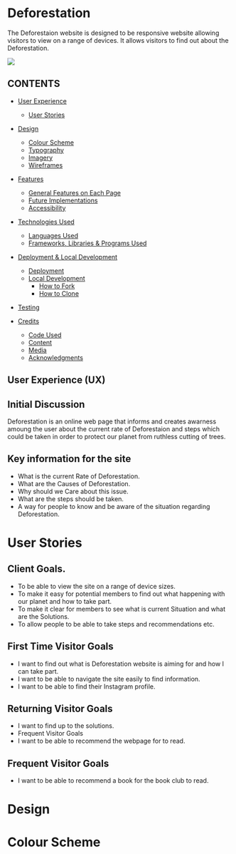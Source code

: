 # Deforestation 

The Deforestaion website is designed to be responsive website allowing visitors to view on a range of devices. It allows visitors to find out about the Deforestation.

<img src="https://srz97.github.io/deforestation/assets/images/screens.png">





## CONTENTS

* [User Experience](#user-experience-ux)
  * [User Stories](#user-stories)

* [Design](#design)
  * [Colour Scheme](#colour-scheme)
  * [Typography](#typography)
  * [Imagery](#imagery)
  * [Wireframes](#wireframes)

* [Features](#features)
  * [General Features on Each Page](#general-features-on-each-page)
  * [Future Implementations](#future-implementations)
  * [Accessibility](#accessibility)

* [Technologies Used](#technologies-used)
  * [Languages Used](#languages-used)
  * [Frameworks, Libraries & Programs Used](#frameworks-libraries--programs-used)

* [Deployment & Local Development](#deployment--local-development)
  * [Deployment](#deployment)
  * [Local Development](#local-development)
    * [How to Fork](#how-to-fork)
    * [How to Clone](#how-to-clone)

* [Testing](#testing)

* [Credits](#credits)
  * [Code Used](#code-used)
  * [Content](#content)
  * [Media](#media)
  * [Acknowledgments](#acknowledgments)



## User Experience (UX)

## Initial Discussion

Deforestation is an online web page that informs and creates awarness amoung the user about the current rate of Deforestaion and steps which could be taken in order to protect our planet from ruthless cutting of trees.



## Key information for the site

* What is the current Rate of Deforestation.
* What are the Causes of Deforestation.
* Why should we Care about this issue.
* What are the steps should be taken.
* A way for people to know and be aware of the situation regarding Deforestation.

# User Stories

## Client Goals. 

* To be able to view the site on a range of device sizes.
* To make it easy for potential members to find out what happening with our planet and how to take part.
* To make it clear for members to see what is current Situation and what are the Solutions.
* To allow people to be able to take steps and recommendations etc.

##  First Time Visitor Goals

* I want to find out what is Deforestation website is aiming for and how I can take part.
* I want to be able to navigate the site easily to find information.
* I want to be able to find their Instagram profile.

## Returning Visitor Goals

* I want to find up to the solutions.
* Frequent Visitor Goals
* I want to be able to recommend the webpage for to read.

## Frequent Visitor Goals

* I want to be able to recommend a book for the book club to read.

# Design

# Colour Scheme




